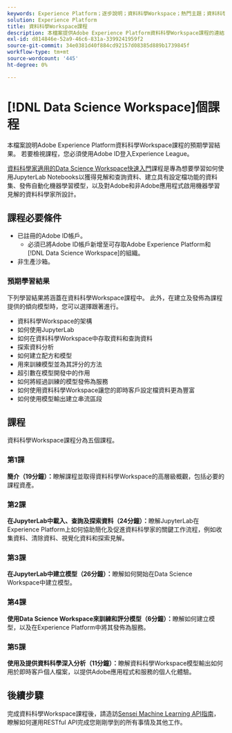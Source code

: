 ```yaml
---
keywords: Experience Platform；逐步說明；資料科學Workspace；熱門主題；資料科學課程；課程；dsw
solution: Experience Platform
title: 資料科學Workspace課程
description: 本檔案提供Adobe Experience Platform資料科學Workspace課程的連結和說明。
exl-id: d814846e-52a9-46c6-831a-3399241959f2
source-git-commit: 34e0381d40f884cd92157d08385d889b1739845f
workflow-type: tm+mt
source-wordcount: '445'
ht-degree: 0%

---
```



# [!DNL Data Science Workspace]個課程

本檔案說明Adobe Experience Platform資料科學Workspace課程的預期學習結果。 若要檢視課程，您必須使用Adobe ID登入Experience League。

[資料科學家適用的Data Science Workspace快速入門](https://experienceleague.adobe.com/?recommended=ExperiencePlatform-U-1-2021.1.dsw)課程是專為想要學習如何使用JupyterLab Notebooks以獲得見解和查詢資料、建立具有設定檔功能的資料集、發佈自動化機器學習模型，以及對Adobe和非Adobe應用程式啟用機器學習見解的資料科學家所設計。

## 課程必要條件

- 已註冊的Adobe ID帳戶。
   - 必須已將Adobe ID帳戶新增至可存取Adobe Experience Platform和[!DNL Data Science Workspace]的組織。
- 非生產沙箱。

### 預期學習結果

下列學習結果將涵蓋在資料科學Workspace課程中。 此外，在建立及發佈為課程提供的傾向模型時，您可以選擇跟著進行。

- 資料科學Workspace的架構
- 如何使用JupyterLab
- 如何在資料科學Workspace中存取資料和查詢資料
- 探索資料分析
- 如何建立配方和模型
- 用來訓練模型並為其評分的方法
- 超引數在模型開發中的作用
- 如何將經過訓練的模型發佈為服務
- 如何使用資料科學Workspace讓您的即時客戶設定檔資料更為豐富
- 如何使用模型輸出建立串流區段

## 課程

資料科學Workspace課程分為五個課程。

### 第1課

**簡介（19分鐘）：**&#x200B;瞭解課程並取得資料科學Workspace的高層級概觀，包括必要的課程資產。

### 第2課

**在JupyterLab中載入、查詢及探索資料（24分鐘）：**&#x200B;瞭解JupyterLab在Experience Platform上如何協助簡化及促進資料科學家的關鍵工作流程，例如收集資料、清除資料、視覺化資料和探索見解。

### 第3課

**在JupyterLab中建立模型（26分鐘）：**&#x200B;瞭解如何開始在Data Science Workspace中建立模型。

### 第4課

**使用Data Science Workspace來訓練和評分模型（6分鐘）：**&#x200B;瞭解如何建立模型，以及在Experience Platform中將其發佈為服務。

### 第5課

**使用及提供資料科學深入分析（11分鐘）：**&#x200B;瞭解資料科學Workspace模型輸出如何用於即時客戶個人檔案，以提供Adobe應用程式和服務的個人化體驗。

## 後續步驟

完成資料科學Workspace課程後，請造訪[Sensei Machine Learning API指南](./api/getting-started.md)，瞭解如何運用RESTful API完成您剛剛學到的所有事情及其他工作。



